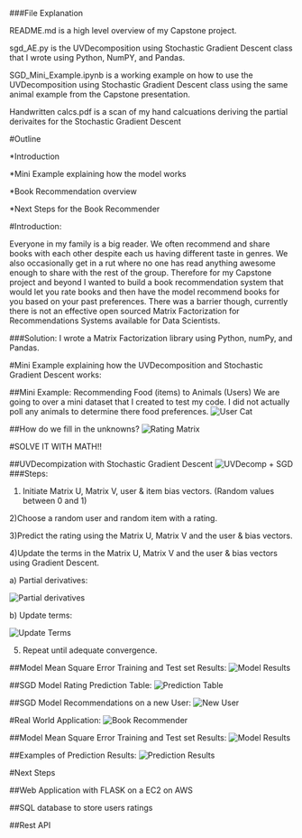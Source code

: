 ###File Explanation

README.md is a high level overview of my Capstone project.

sgd_AE.py is the UVDecomposition using Stochastic Gradient Descent class that I wrote using Python, NumPY, and Pandas.

SGD_Mini_Example.ipynb is a working example on how to use the UVDecomposition using Stochastic Gradient Descent class using the same animal example from the Capstone presentation.

Handwritten calcs.pdf is a scan of my hand calcuations deriving the partial derivaites for the Stochastic Gradient Descent

#Outline

*Introduction

*Mini Example explaining how the model works

*Book Recommendation overview

*Next Steps for the Book Recommender


#Introduction:

Everyone in my family is a big reader. We often recommend and share books with each other despite each us having different taste in genres. We also occasionally get in a rut where no one has read anything awesome enough to share with the rest of the group. Therefore for my Capstone project and beyond I wanted to build a book recommendation system that would let you rate books and then have the model recommend books for you based on your past preferences. There was a barrier though, currently there is not an effective open sourced Matrix Factorization for Recommendations Systems available for Data Scientists.

###Solution:
I wrote a Matrix Factorization library using Python, numPy, and Pandas.

#Mini Example explaining how the UVDecomposition and Stochastic Gradient Descent works:

##Mini Example: Recommending Food (items) to Animals (Users)
We are going to over a mini dataset that I created to test my code.
I did not actually poll any animals to determine there food preferences.
![User Cat](/user_cat_chicken.png?raw=true "User: Cat")

##How do we fill in the unknowns?
![Rating Matrix](/cat_rating_matrix.png?raw=true "Rating Matrix")

#SOLVE IT WITH MATH!!

##UVDecompization with Stochastic Gradient Descent
![UVDecomp + SGD](/predict_formula.png?raw=true "UVDecomp + SGD")
###Steps:
1) Initiate Matrix U, Matrix V, user & item bias vectors.
(Random values between 0 and 1)

2)Choose a random user and random item with a rating.

3)Predict the rating using the Matrix U, Matrix V and the user & bias vectors.

4)Update the terms in the Matrix U, Matrix V and the user & bias vectors using
Gradient Descent.

a) Partial derivatives:

![Partial derivatives](/partial_derivatives.png?raw=true "Partial derivatives")

b) Update terms:

![Update Terms](/update_terms.png?raw=true "Update Terms")

5) Repeat until adequate convergence.

##Model Mean Square Error Training and Test set Results:
![Model Results](/mini_model_results.png?raw=true "Model Results")

##SGD Model Rating Prediction Table:
![Prediction Table](/mini_prediction_table.png?raw=true "Prediction Table")

##SGD Model Recommendations on a new User:
![New User](/squirrel.png?raw=true "New User")

#Real World Application:
![Book Recommender](/book_intro.png?raw=true "Book Recommender")

##Model Mean Square Error Training and Test set Results:
![Model Results](/book_Model_Results.png?raw=true "Model Results")

##Examples of Prediction Results:
![Prediction Results](/book_predict_1.png?raw=true "Book Recommendations")

#Next Steps

##Web Application with FLASK on a EC2 on AWS

##SQL database to store users ratings

##Rest API

